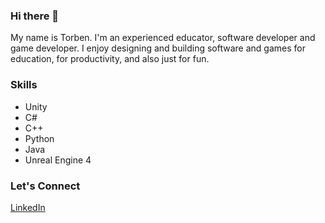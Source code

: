 ### Hi there 👋

My name is Torben. I'm an experienced educator, software developer and game developer. I enjoy designing and building software and games for education, for productivity, and also just for fun.

### Skills

- Unity
- C#
- C++
- Python
- Java
- Unreal Engine 4

### Let's Connect

[LinkedIn](https://www.linkedin.com/in/torben-w-bernhard-a8a137104/)

<!--
**torbenwb/torbenwb** is a ✨ _special_ ✨ repository because its `README.md` (this file) appears on your GitHub profile.

Here are some ideas to get you started:

- 🔭 I’m currently working on ...
- 🌱 I’m currently learning ...
- 👯 I’m looking to collaborate on ...
- 🤔 I’m looking for help with ...
- 💬 Ask me about ...
- 📫 How to reach me: ...
- 😄 Pronouns: ...
- ⚡ Fun fact: ...
-->

